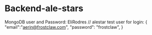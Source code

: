 # Backend-ale-stars

MongoDB user and Password: EliRodres // alestar
test user for login: {	
  "email":"aerin@frostclaw.com",
	"password": "frostclaw",
}